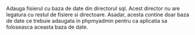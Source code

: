 Adauga fisierul cu baza de date din directorul sql. Acest director nu are legatura cu restul de fisiere si directoare.
Asadar, acesta contine doar baza de date ce trebuie adaugata in phpmyadmin pentru ca aplicatia sa foloseasca aceasta baza de date.